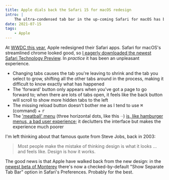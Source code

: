 ```yaml
---
title: Apple dials back the Safari 15 for macOS redesign
intro: |
    The ultra-condensed tab bar in the up-coming Safari for macOS has been reverted in the betas; it's now just an option in Safari's Preferences.
date: 2021-07-15
tags:
    - Apple
---
```


At [WWDC this year](/blog/wwdc-2021-roundup), Apple redesigned their Safari apps. Safari for macOS's streamlined chrome looked good, so [I eagerly downloaded the newest Safari Technology Preview](https://twitter.com/tempertemper/status/1407331670433452033). In *practice* it has been an unpleasant experience.

- Changing tabs causes the tab you're leaving to shrink and the tab you select to grow, shifting all the other tabs around in the process, making it difficult to know exactly what has happened
- The 'forward' button only appears when you've got a page to go forward to; when there are lots of tabs open, it feels like the back button will scroll to show more hidden tabs to the left
- The missing reload button doesn't bother me as I tend to use <kbd>⌘</kbd> (command) + <kbd>r</kbd>
- The ['meatball' menu](https://www.reddit.com/r/Design/comments/8856ft/from_an_ux_standpoint_what_are_the_different/) (three horizontal dots, like this `ᐧᐧᐧ`) [is, like hamburger menus, a bad user experience](https://www.nngroup.com/articles/hamburger-menus/); it declutters the interface but makes the experience much poorer

I'm left thinking about that famous quote from Steve Jobs, back in 2003:

> Most people make the mistake of thinking design is what it looks … and feels like. Design is how it works.

The good news is that Apple have walked back from the new design: in the [newest beta of Monterey](https://www.macrumors.com/2021/07/14/macos-monterey-safari-redesign/) there's now a checked-by-default "Show Separate Tab Bar" option in Safari's Preferences. Probably for the best.
